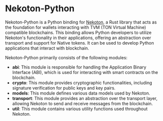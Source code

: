 # Nekoton-Python

Nekoton-Python is a Python binding for [Nekoton](https://github.com/broxus/nekoton), a Rust library that acts as the foundation for wallets interacting with TVM (TON Virtual Machine) compatible blockchains. This binding allows Python developers to utilize Nekoton's functionality in their applications, offering an abstraction over transport and support for Native tokens. It can be used to develop Python applications that interact with blockchain.

Nekoton-Python primarily consists of the following modules:

- **abi**: This module is responsible for handling the Application Binary Interface (ABI), which is used for interacting with smart contracts on the blockchain.
- **crypto**: This module provides cryptographic functionalities, including signature verification for public keys and key pairs.
- **models**: This module defines various data models used by Nekoton.
- **transport**: This module provides an abstraction over the transport layer, allowing Nekoton to send and receive messages from the blockchain.
- **util**: This module contains various utility functions used throughout Nekoton.
